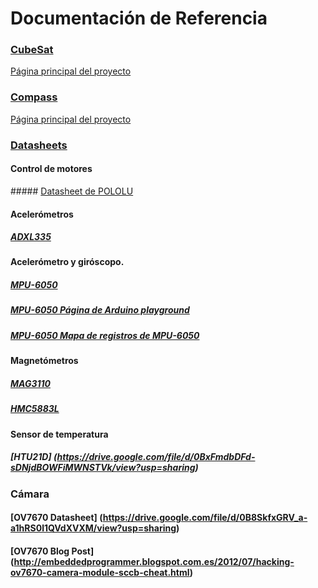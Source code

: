 # Documentación de Referencia

### [CubeSat](https://drive.google.com/folderview?id=0B9MFbIOjcsx4RlRkRlMtUm10VzQ&usp=sharing)
[Página principal del proyecto](http://w2ww.cubesat.org/)

### [Compass](https://drive.google.com/folderview?id=0B9MFbIOjcsx4MUFFZ1BDWkR0TUk&usp=sharing)
[Página principal del proyecto](http://www.raumfahrt.fh-aachen.de/compass-1/home.htm)

### [Datasheets](https://drive.google.com/folderview?id=0BxFmdbDFd-sDLXR3YTM1bmtNR1k&usp=sharing)

#### Control de motores

##### [Datasheet de POLOLU](https://drive.google.com/file/d/0BxFmdbDFd-sDVFY2bDdMa0xwaHc/view?usp=sharing)

#### Acelerómetros

##### [ADXL335](https://drive.google.com/file/d/0BxFmdbDFd-sDMTI5NW9rMWU2M0U/view?usp=sharing)

#### Acelerómetro y giróscopo.

##### [MPU-6050](https://drive.google.com/file/d/0BxFmdbDFd-sDUkdmcGotN282Zmc/view?usp=sharing)

##### [MPU-6050 Página de Arduino playground](http://playground.arduino.cc/Main/MPU-6050)

##### [MPU-6050 Mapa de registros de MPU-6050](https://drive.google.com/file/d/0BxFmdbDFd-sDOGZFYnI4a3JjSnM/view?usp=sharing)

#### Magnetómetros

##### [MAG3110](https://drive.google.com/file/d/0BxFmdbDFd-sDQ2xuX1dVUVpjQVU/view?usp=sharing)

##### [HMC5883L](https://drive.google.com/file/d/0BxFmdbDFd-sDY1gwMjd2MUE3V28/view?usp=sharing)

#### Sensor de temperatura

##### [HTU21D] (https://drive.google.com/file/d/0BxFmdbDFd-sDNjdBOWFiMWNSTVk/view?usp=sharing)

### Cámara

#### [OV7670 Datasheet] (https://drive.google.com/file/d/0B8SkfxGRV_a-a1hRS0l1QVdXVXM/view?usp=sharing)

#### [OV7670 Blog Post] (http://embeddedprogrammer.blogspot.com.es/2012/07/hacking-ov7670-camera-module-sccb-cheat.html)

